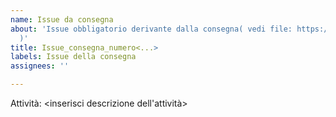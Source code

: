 ```yaml
---
name: Issue da consegna
about: 'Issue obbligatorio derivante dalla consegna( vedi file: https://stem.elearning.unipd.it/pluginfile.php/1088839/mod_resource/content/1/pratica1.ad.pdf
  )'
title: Issue_consegna_numero<...>
labels: Issue della consegna
assignees: ''

---
```


Attività:
<inserisci descrizione dell'attività>
